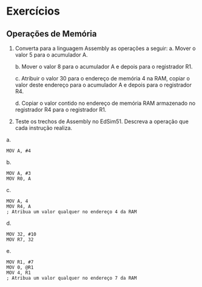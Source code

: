 # Exercícios
## Operações de Memória

1. Converta para a linguagem Assembly as operações a seguir:
    a. Mover o valor 5 para o acumulador A.
    
    b. Mover o valor 8 para o acumulador A e depois para o registrador R1.
    
    c. Atribuir o valor 30 para o endereço de memória 4 na RAM, copiar o valor deste endereço para o acumulador A e depois para o registrador R4.
    
    d. Copiar o valor contido no endereço de memória RAM armazenado no registrador R4 para o registrador R1.

2. Teste os trechos de Assembly no EdSim51. Descreva a operação que cada instrução realiza.

a.
```
MOV A, #4
```

b.
```
MOV A, #3
MOV R0, A
```

c.
```
MOV A, 4
MOV R4, A
; Atribua um valor qualquer no endereço 4 da RAM
```

d.
```
MOV 32, #10
MOV R7, 32
```

e.
```
MOV R1, #7
MOV 0, @R1
MOV 4, R1
; Atribua um valor qualquer no endereço 7 da RAM
```